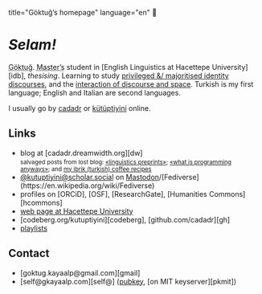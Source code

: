 title="Göktuğ’s homepage"
language="en"

# _Selam!_

<abbr title="Pronunciation (IPA): /gœk.'tuˑ/">Göktuğ</abbr>. <abbr
title="second cycle, 'yüksek lisans' in Turkish">Master’s</abbr> student in
[English Linguistics at Hacettepe University][idb], *thesising*. Learning to
study [privileged &/ majoritised identity discourses](./rsc-mid.html), and the
[interaction of discourse and space](./rsc-ids.html). Turkish is my first
language; English and Italian are second languages.

I usually go by [cadadr](cadadr.html) or
[kütüptiyini](kütüptiyini.html) online.

## Links

* blog at [cadadr.dreamwidth.org][dw]  
  <small>salvaged posts from lost blog: [«linguistics preprints»](./lingpreprints.html);
  [«what is programming anyways»](./what_is_prog.html); and [my ibrik (turkish)
  coffee recipes](./turkish-coffee.html)</small>
* <a rel="me" href="https://scholar.social/@kutuptiyini">@kutuptiyini@scholar.social</a>
  on [Mastodon](https://en.wikipedia.org/wiki/Mastodon_\(social_network\))/[Fediverse](https://en.wikipedia.org/wiki/Fediverse)
* profiles on [ORCiD], [OSF], [ResearchGate], [Humanities Commons][hcommons]
* [web page at Hacettepe University](https://yunus.hacettepe.edu.tr/~goktug.kayaalp/)
* [codeberg.org/kutuptiyini][codeberg], [github.com/cadadr][gh]
* [playlists](./playlists.html)

## Contact

* [goktug.kayaalp\@gmail.com][gmail]
* [self\@gkayaalp.com][self\@] ([pubkey](./pubkey.asc), [on MIT keyserver][pkmit])

